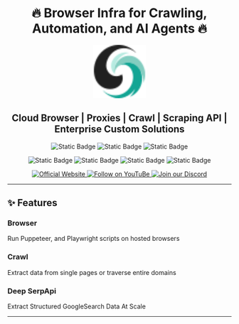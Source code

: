 <h1 align="center"> 🔥 Browser Infra for Crawling, Automation, and AI Agents 🔥</h1>

<div align="center">
  <img src="static/image/logo.svg" style="width: 120px; height: 120px;" alt="logo">

  <h2 align="center">Cloud Browser | Proxies | Crawl | Scraping API | Enterprise Custom Solutions</h2>

  ![Static Badge](https://img.shields.io/badge/scrapeless-Deep%20SerpAPI-%2312A594)
  ![Static Badge](https://img.shields.io/badge/scrapeless-Scraping%20Browser-%2312A594)
  ![Static Badge](https://img.shields.io/badge/scrapeless-Universal%20Scraping%20API-%2312A594)

  ![Static Badge](https://img.shields.io/badge/Proxy-195%20Countries-%2312A594)
  ![Static Badge](https://img.shields.io/badge/Captcha%20Solver-AI%20Powered-%2312A594)
  ![Static Badge](https://img.shields.io/badge/Cloudflare-Unlock%20Turnstile-%2312A594)
  ![Static Badge](https://img.shields.io/badge/Fingerprint-Customizable-%2312A594)
  
  <p align="center">
    <a href="https://www.scrapeless.com/en" target="_blank">
      <img src="https://img.shields.io/badge/Official%20Website-12A594?style=for-the-badge&logo=google-chrome&logoColor=white" alt="Official Website"/>
    </a>
    <a href="https://www.youtube.com/@Scrapeless" target="_blank">
      <img src="https://img.shields.io/badge/Follow%20on%20YouTuBe-FF0033?style=for-the-badge&logo=youtube&logoColor=white" alt="Follow on YouTuBe" />
    </a>
    <a href="https://discord.com/invite/xBcTfGPjCQ" target="_blank">
      <img src="https://img.shields.io/badge/Join%20our%20Discord-5865F2?style=for-the-badge&logo=discord&logoColor=white" alt="Join our Discord" />
    </a>
  </p>

</div>

---

## ✨ Features
### Browser
Run Puppeteer, and Playwright scripts on hosted browsers

### Crawl
Extract data from single pages or traverse entire domains

### Deep SerpApi
Extract Structured GoogleSearch Data At Scale

---
